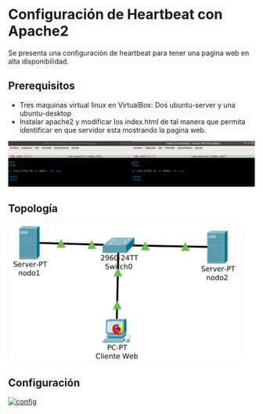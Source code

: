 # Configuración de Heartbeat con Apache2

Se presenta una configuración de heartbeat para tener una pagina web en alta disponibilidad.  

## Prerequisitos 

* Tres maquinas virtual linux en VirtualBox: Dos ubuntu-server y una ubuntu-desktop
* Instalar apache2 y modificar los index.html de tal manera que permita identificar en que servidor esta mostrando la pagina web.

[![index](https://github.com/jfernandomarquez/Heartbeat-Apache2/blob/master/index.png)](https://jfernandomarquez.blogspot.com/) 

## Topología

[![config](https://github.com/jfernandomarquez/Heartbeat-Apache2/blob/master/topologia.png
)](https://jfernandomarquez.blogspot.com/) 


## Configuración 

[![config](https://github.com/jfernandomarquez/Heartbeat-Apache2/blob/master/configuraci%C3%B3n-heartbeat.png)](https://jfernandomarquez.blogspot.com/) 
